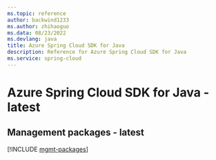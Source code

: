 ```yaml
---
ms.topic: reference
author: backwind1233
ms.author: zhihaoguo
ms.data: 08/23/2022
ms.devlang: java
title: Azure Spring Cloud SDK for Java
description: Reference for Azure Spring Cloud SDK for Java
ms.service: spring-cloud
---
```

# Azure Spring Cloud SDK for Java - latest

## Management packages - latest
[!INCLUDE [mgmt-packages](spring-cloud-mgmt-index.md)]